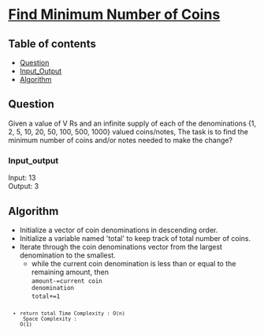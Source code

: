 # [Find Minimum Number of Coins](https://www.codingninjas.com/codestudio/problems/find-minimum-number-of-coins_8230766?challengeSlug=striver-sde-challenge&leftPanelTab=1)

## Table of contents

- [Question](#question)
- [Input_Output](#input_output)
- [Algorithm](#algorithm)

## Question
Given a value of V Rs and an infinite supply of each of the denominations {1, 2, 5, 10, 20, 50, 100, 500, 1000} valued coins/notes, The task is to find the minimum number of coins and/or notes needed to make the change?

### Input_output
Input: 13 </br>
Output: 3

## Algorithm
- Initialize a vector of coin denominations in descending order.
- Initialize a variable named 'total' to keep track of total number of coins.
- Iterate through the coin denominations vector from the largest denomination to the smallest.
    - while the current coin denomination is less than or equal to the remaining amount, then </br>
    <code>amount-=current coin denomination</code></br>
    <code>total+=1<code>
- return total
Time Complexity : O(n)</br>
Space Complexity : O(1)

